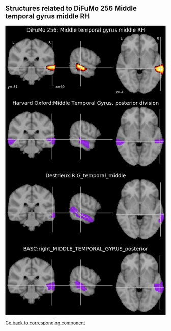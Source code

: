 


## Structures related to DiFuMo 256 Middle temporal gyrus middle RH

![225](225.jpg "Structures related to DiFuMo 256 Middle temporal gyrus middle RH")

[Go back to corresponding component](https://parietal-inria.github.io/DiFuMo/256/html/225.html)